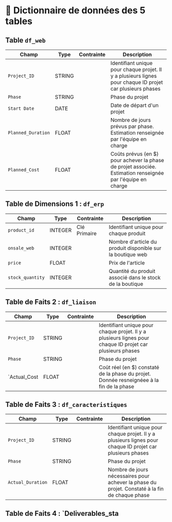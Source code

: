 # 📘 Dictionnaire de données des 5 tables

## Table `df_web`

| Champ                     | Type   | Contrainte   | Description                                                                                                |
|---------------------------|--------|--------------|------------------------------------------------------------------------------------------------------------|
| `Project_ID`              | STRING |              | Identifiant unique pour chaque projet. Il y a plusieurs lignes pour chaque ID projet car plusieurs phases  |
| `Phase`                   | STRING |              | Phase du projet                                                                                            |
| `Start Date`              | DATE   |              | Date de départ d'un projet                                                                                 |
| `Planned_Duration`        | FLOAT  |              | Nombre de jours prévus par phase. Estimation renseignée par l'équipe en charge                             |
| `Planned_Cost`            | FLOAT  |              | Coûts prévus (en $) pour achever la phase de projet associée. Estimation renseignée par l'équipe en charge |                           

## Table de Dimensions 1 : `df_erp`

| Champ                     | Type    | Contrainte   | Description                                                                                                |
|---------------------------|---------|--------------|------------------------------------------------------------------------------------------------------------|
| `product_id`              | INTEGER | Clé Primaire | Identifiant unique pour chaque produit                                                                     |
| `onsale_web`              | INTEGER |              | Nombre d'article du produit disponible sur la boutique web                                                 |
| `price`                   | FLOAT   |              | Prix de l'article                                                                                          |
| `stock_quantity`          | INTEGER |              | Quantité du produit associé dans le stock de la boutique                                                   | | `stock_status`            | INTEGER |              | Statut des stocks pour le `product_id` concerné                                                            |

## Table de Faits 2 : `df_liaison`

| Champ                     | Type   | Contrainte   | Description                                                                                               |
|---------------------------|--------|--------------|-----------------------------------------------------------------------------------------------------------|
| `Project_ID`              | STRING |              | Identifiant unique pour chaque projet. Il y a plusieurs lignes pour chaque ID projet car plusieurs phases |
| `Phase`                   | STRING |              | Phase du projet                                                                                           |
| `Actual_Cost              | FLOAT  |              | Coût réel (en $) constaté de la phase du projet. Donnée resneignéee à la fin de la phase                  |

## Table de Faits 3 : `df_caracteristiques`

| Champ                     | Type   | Contrainte   | Description                                                                                               |
|---------------------------|--------|--------------|-----------------------------------------------------------------------------------------------------------|
| `Project_ID`              | STRING |              | Identifiant unique pour chaque projet. Il y a plusieurs lignes pour chaque ID projet car plusieurs phases |
| `Phase`                   | STRING |              | Phase du projet                                                                                           |
| `Actual_Duration`         | FLOAT  |              | Nombre de jours nécessaires pour achever la phase du projet. Constaté à la fin de chaque phase            |

## Table de Faits 4 : `Deliverables_sta



